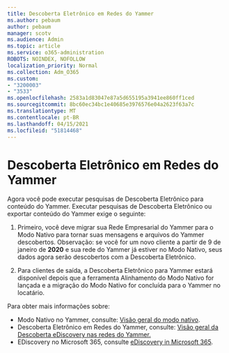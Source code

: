 ```yaml
---
title: Descoberta Eletrônico em Redes do Yammer
ms.author: pebaum
author: pebaum
manager: scotv
ms.audience: Admin
ms.topic: article
ms.service: o365-administration
ROBOTS: NOINDEX, NOFOLLOW
localization_priority: Normal
ms.collection: Adm_O365
ms.custom:
- "3200003"
- "3533"
ms.openlocfilehash: 2583a1d83047e87a5d655195a3941ee860ff1ced
ms.sourcegitcommit: 8bc60ec34bc1e40685e3976576e04a2623f63a7c
ms.translationtype: MT
ms.contentlocale: pt-BR
ms.lasthandoff: 04/15/2021
ms.locfileid: "51814468"
---
```

# <a name="ediscovery-in-yammer-networks"></a>Descoberta Eletrônico em Redes do Yammer

Agora você pode executar pesquisas de Descoberta Eletrônico para conteúdo do Yammer.  Executar pesquisas de Descoberta Eletrônico ou exportar conteúdo do Yammer exige o seguinte:

1. Primeiro, você deve migrar sua Rede Empresarial do Yammer para o Modo Nativo para tornar suas mensagens e arquivos do Yammer descobertos. Observação: se você for um novo cliente a partir de 9 de janeiro de **2020** e sua rede do Yammer já estiver no Modo Nativo, seus dados agora serão descobertos com a Descoberta Eletrônico.

2. Para clientes de saída, a Descoberta Eletrônico para Yammer estará disponível depois que a ferramenta Alinhamento do Modo Nativo for lançada e a migração do Modo Nativo for concluída para o Yammer no locatário.

Para obter mais informações sobre:

- Modo Nativo no Yammer, consulte: [Visão geral do modo nativo](https://docs.microsoft.com/yammer/configure-your-yammer-network/overview-native-mode).
- Descoberta Eletrônico em Redes do Yammer, consulte: [Visão geral da Descoberta eDiscovery nas redes do Yammer.](https://docs.microsoft.com/yammer/manage-security-and-compliance/overview-of-ediscovery)
- EDiscovery no Microsoft 365, consulte [eDiscovery in Microsoft 365](https://docs.microsoft.com/microsoft-365/compliance/ediscovery).
